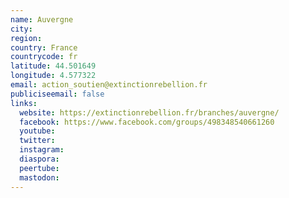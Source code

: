 ```yaml
---
name: Auvergne
city:
region:
country: France
countrycode: fr
latitude: 44.501649
longitude: 4.577322
email: action_soutien@extinctionrebellion.fr
publiciseemail: false
links:
  website: https://extinctionrebellion.fr/branches/auvergne/
  facebook: https://www.facebook.com/groups/498348540661260
  youtube:
  twitter:
  instagram:
  diaspora:
  peertube:
  mastodon:
---
```

